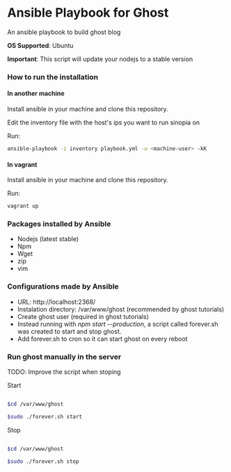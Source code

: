# Ansible Playbook for Ghost

An ansible playbook to build ghost blog

**OS Supported**: Ubuntu

**Important**: This script will update your nodejs to a stable version

### How to run the installation

#### In another machine

Install ansible in your machine and clone this repository.

Edit the inventory file with the host's ips you want to run sinopia on

Run:

```bash
ansible-playbook -i inventory playbook.yml -u <machine-user> -kK
```

#### In vagrant

Install ansible in your machine and clone this repository.

Run:
```bash
vagrant up
```

### Packages installed by Ansible
* Nodejs (latest stable)
* Npm
* Wget
* zip
* vim

### Configurations made by Ansible

* URL: http://localhost:2368/
* Instalation directory: /var/www/ghost (recommended by ghost tutorials)
* Create ghost user (required in ghost tutorials)
* Instead running with *npm start --production*, a script called forever.sh was created to start and stop ghost.
* Add forever.sh to cron so it can start ghost on every reboot


### Run ghost manually in the server

TODO: Improve the script when stoping

Start

```bash

$cd /var/www/ghost

$sudo ./forever.sh start

```

Stop

```bash

$cd /var/www/ghost

$sudo ./forever.sh stop

```
